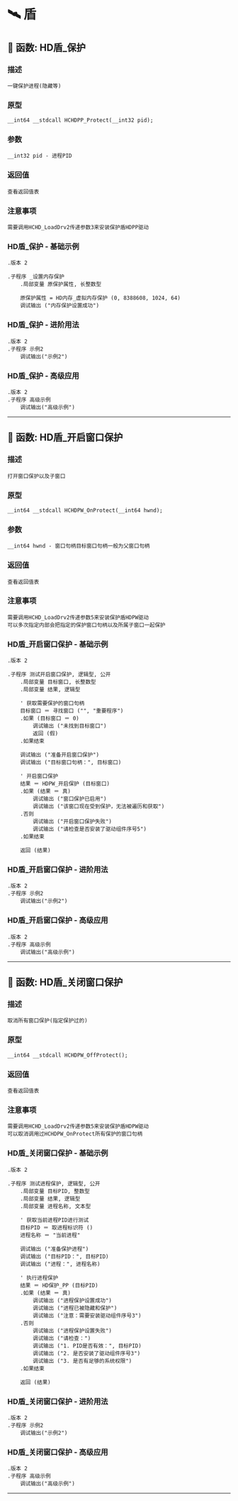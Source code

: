 # 🛰️ 盾
## 📌 函数: HD盾_保护
### 描述
```
一键保护进程(隐藏等)
```
### 原型
```
__int64 __stdcall HCHDPP_Protect(__int32 pid);
```
### 参数
```
__int32 pid - 进程PID
```
### 返回值
```
查看返回值表
```
### 注意事项
```
需要调用HCHD_LoadDrv2传递参数3来安装保护盾HDPP驱动
```
### HD盾_保护 - 基础示例
```
.版本 2

.子程序 _设置内存保护
    .局部变量 原保护属性, 长整数型
    
    原保护属性 = HD内存_虚拟内存保护 (0, 8388608, 1024, 64)
    调试输出 ("内存保护设置成功")
```
### HD盾_保护 - 进阶用法
```
.版本 2
.子程序 示例2
    调试输出("示例2")
```
### HD盾_保护 - 高级应用
```
.版本 2
.子程序 高级示例
    调试输出("高级示例")
```

---
## 📌 函数: HD盾_开启窗口保护
### 描述
```
打开窗口保护以及子窗口
```
### 原型
```
__int64 __stdcall HCHDPW_OnProtect(__int64 hwnd);
```
### 参数
```
__int64 hwnd - 窗口句柄目标窗口句柄一般为父窗口句柄
```
### 返回值
```
查看返回值表
```
### 注意事项
```
需要调用HCHD_LoadDrv2传递参数5来安装保护盾HDPW驱动
可以多次指定内部会把指定的保护窗口句柄以及所属子窗口一起保护
```
### HD盾_开启窗口保护 - 基础示例
```
.版本 2

.子程序 测试开启窗口保护, 逻辑型, 公开
    .局部变量 目标窗口, 长整数型
    .局部变量 结果, 逻辑型
    
    ' 获取需要保护的窗口句柄
    目标窗口 ＝ 寻找窗口 ("", "重要程序")
    .如果 (目标窗口 ＝ 0)
        调试输出 ("未找到目标窗口")
        返回 (假)
    .如果结束
    
    调试输出 ("准备开启窗口保护")
    调试输出 ("目标窗口句柄：", 目标窗口)
    
    ' 开启窗口保护
    结果 ＝ HDPW_开启保护 (目标窗口)
    .如果 (结果 ＝ 真)
        调试输出 ("窗口保护已启用")
        调试输出 ("该窗口现在受到保护，无法被遍历和获取")
    .否则
        调试输出 ("开启窗口保护失败")
        调试输出 ("请检查是否安装了驱动组件序号5")
    .如果结束
    
    返回 (结果)
```
### HD盾_开启窗口保护 - 进阶用法
```
.版本 2
.子程序 示例2
    调试输出("示例2")
```
### HD盾_开启窗口保护 - 高级应用
```
.版本 2
.子程序 高级示例
    调试输出("高级示例")
```

---
## 📌 函数: HD盾_关闭窗口保护
### 描述
```
取消所有窗口保护(指定保护过的)
```
### 原型
```
__int64 __stdcall HCHDPW_OffProtect();
```
### 返回值
```
查看返回值表
```
### 注意事项
```
需要调用HCHD_LoadDrv2传递参数5来安装保护盾HDPW驱动
可以取消调用过HCHDPW_OnProtect所有保护的窗口句柄
```
### HD盾_关闭窗口保护 - 基础示例
```
.版本 2

.子程序 测试进程保护, 逻辑型, 公开
    .局部变量 目标PID, 整数型
    .局部变量 结果, 逻辑型
    .局部变量 进程名称, 文本型
    
    ' 获取当前进程PID进行测试
    目标PID ＝ 取进程标识符 ()
    进程名称 ＝ "当前进程"
    
    调试输出 ("准备保护进程")
    调试输出 ("目标PID：", 目标PID)
    调试输出 ("进程：", 进程名称)
    
    ' 执行进程保护
    结果 ＝ HD保护_PP (目标PID)
    .如果 (结果 ＝ 真)
        调试输出 ("进程保护设置成功")
        调试输出 ("进程已被隐藏和保护")
        调试输出 ("注意：需要安装驱动组件序号3")
    .否则
        调试输出 ("进程保护设置失败")
        调试输出 ("请检查：")
        调试输出 ("1. PID是否有效：", 目标PID)
        调试输出 ("2. 是否安装了驱动组件序号3")
        调试输出 ("3. 是否有足够的系统权限")
    .如果结束
    
    返回 (结果)
```
### HD盾_关闭窗口保护 - 进阶用法
```
.版本 2
.子程序 示例2
    调试输出("示例2")
```
### HD盾_关闭窗口保护 - 高级应用
```
.版本 2
.子程序 高级示例
    调试输出("高级示例")
```

---

